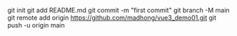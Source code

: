 git init
git add README.md
git commit -m "first commit"
git branch -M main
git remote add origin https://github.com/madhong/vue3_demo01.git
git push -u origin main